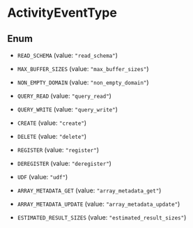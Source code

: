 

# ActivityEventType

## Enum


* `READ_SCHEMA` (value: `"read_schema"`)

* `MAX_BUFFER_SIZES` (value: `"max_buffer_sizes"`)

* `NON_EMPTY_DOMAIN` (value: `"non_empty_domain"`)

* `QUERY_READ` (value: `"query_read"`)

* `QUERY_WRITE` (value: `"query_write"`)

* `CREATE` (value: `"create"`)

* `DELETE` (value: `"delete"`)

* `REGISTER` (value: `"register"`)

* `DEREGISTER` (value: `"deregister"`)

* `UDF` (value: `"udf"`)

* `ARRAY_METADATA_GET` (value: `"array_metadata_get"`)

* `ARRAY_METADATA_UPDATE` (value: `"array_metadata_update"`)

* `ESTIMATED_RESULT_SIZES` (value: `"estimated_result_sizes"`)



